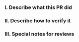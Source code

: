 <!-- Please make sure you have read and understood the contributing guidelines -->

### Ⅰ. Describe what this PR did


### Ⅱ. Describe how to verify it


### Ⅲ. Special notes for reviews

